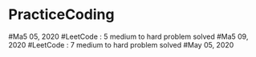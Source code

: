 # PracticeCoding

#Ma5 05, 2020
#LeetCode : 5 medium to hard problem solved
#Ma5 09, 2020
#LeetCode : 7 medium to hard problem solved
#May 05, 2020


